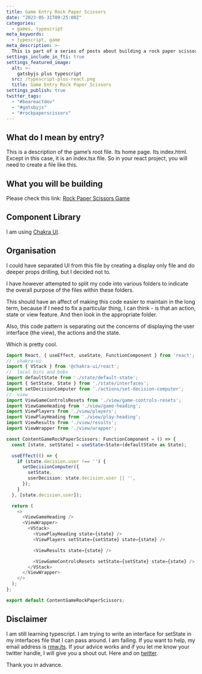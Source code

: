 ```yaml
---
title: Game Entry Rock Paper Scissors
date: "2023-05-31T09:25:00Z"
categories:
  - games, typescript
meta_keywords:
  - typescript, game
meta_description: >-
  This is part of a series of posts about building a rock paper scissors game in gatsbyjs.
settings_include_in_fti: true
settings_featured_image:
  alt: >-
    gatsbyjs plus typescript
  src: /typescript-plus-react.png
  title: Game Entry Rock Paper Scissors
settings_publish: true
twitter_tags:
  - "#beareactdev"
  - "#gatsbyjs"
  - "#rockpaperscissors"
---
```

## What do I mean by entry?

This is a description of the game’s root file. Its home page. Its index.html. Except in this case, it is an index.tsx file. So in your react project, you will need to create a file like this.

## What you will be building

Please check this link: <a href="https://beareact.dev/games/rock-paper-scissors/" target="_blank">Rock Paper Scissors Game</a>

## Component Library
I am using <a href="https://chakra-ui.com/" target="_blank">Chakra UI</a>.

## Organisation

I could have separated UI from this file by creating a display only file and do deeper props drilling, but I decided not to.

I have however attempted to split my code into various folders to indicate the overall purpose of the files within these folders.

This should have an affect of making this code easier to maintain in the long term, because if I need to fix a particular thing, I can think - is that an action, state or view feature. And then look in the appropriate folder.

Also, this code pattern is separating out the concerns of displaying the user interface (the view), the actions and the state.

Which is pretty cool.

```typescript
import React, { useEffect, useState, FunctionComponent } from 'react';
//  chakra-ui
import { VStack } from '@chakra-ui/react';
//  local bits and bobs
import defaultState from './state/default-state';
import { SetState, State } from './state/interfaces';
import setDecisionComputer from './actions/set-decision-computer';
//  view
import ViewGameControlsResets from './view/game-controls-resets';
import ViewGameHeading from './view/game-heading';
import ViewPlayers from './view/players';
import ViewPlayHeading from './view/play-heading';
import ViewResults from './view/results';
import ViewWrapper from './view/wrapper';

const ContentGameRockPaperScissors: FunctionComponent = () => {
  const [state, setState] = useState<State>(defaultState as State);

  useEffect(() => {
    if (state.decision.user !== '') {
      setDecisionComputer({
        setState,
        userDecision: state.decision.user || '',
      });
    }
  }, [state.decision.user]);

  return (
    <>
      <ViewGameHeading />
      <ViewWrapper>
        <VStack>
          <ViewPlayHeading state={state} />
          <ViewPlayers setState={setState} state={state} />

          <ViewResults state={state} />

          <ViewGameControlsResets setState={setState} state={state} />
        </VStack>
      </ViewWrapper>
    </>
  );
};

export default ContentGameRockPaperScissors;
```

## Disclaimer

I am still learning typescript. I am trying to write an interface for setState in my interfaces file that I can pass around. I am failing. If you want to help, my email address is [rmw.its](mailto:rmw.its@gmail.com). If your advice works and if you let me know your twitter handle, I will give you a shout out. Here and on  <a href="https://twitter.com/home" target="_blank">twitter</a>.

Thank you in advance.
